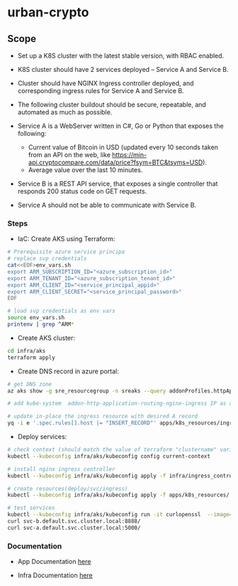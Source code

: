 # urban-crypto

## Scope
* Set up a K8S cluster with the latest stable version, with RBAC enabled.
* K8S cluster should have 2 services deployed – Service A and Service B.
* Cluster should have NGINX Ingress controller deployed, and corresponding ingress rules for Service A and Service B.
* The following cluster buildout should be secure, repeatable, and automated as much as possible.

* Service A is a WebServer written in C#, Go or Python that exposes the following:
  * Current value of Bitcoin in USD (updated every 10 seconds taken from an API on the web, like https://min-api.cryptocompare.com/data/price?fsym=BTC&tsyms=USD).
  * Average value over the last 10 minutes.
* Service B is a REST API service, that exposes a single controller that responds 200 status code on GET requests.
* Service A should not be able to communicate with Service B.

### Steps

* IaC: Create AKS using Terraform:

```bash
# Prerequisite azure service principa
# replace svp credentials
cat<<EOF>env_vars.sh
export ARM_SUBSCRIPTION_ID="<azure_subscription_id>"
export ARM_TENANT_ID="<azure_subscription_tenant_id>"
export ARM_CLIENT_ID="<service_principal_appid>"
export ARM_CLIENT_SECRET="<service_principal_password>"
EOF
```

```bash
# load svp credentials as env vars
source env_vars.sh
printenv | grep ^ARM*
```

* Create AKS cluster:
```bash
cd infra/aks
terraform apply
```
* Create DNS record in azure portal:
```bash
# get DNS zone 
az aks show -g sre_resourcegroup -n sreaks --query addonProfiles.httpApplicationRouting.config.HTTPApplicationRoutingZoneName

# add kube-system  addon-http-application-routing-nginx-ingress IP as a A record in the created DNS zone

# update in-place the ingress resource with desired A record
yq -i e '.spec.rules[].host |= "INSERT_RECORD"' apps/k8s_resources/ingress.yaml
```
* Deploy services:
```bash
# check context (should match the value of terraform "clustername" variable)
kubectl --kubeconfig infra/aks/kubeconfig config current-context

# install nginx ingress controller
kubectl --kubeconfig infra/aks/kubeconfig apply -f infra/ingress_controller/

# create resources(deploy/svc/ingress)
kubectl --kubeconfig infra/aks/kubeconfig apply -f apps/k8s_resources/

# test services
kubectl --kubeconfig infra/aks/kubeconfig run -it curlopenssl  --image=dejanualex/curlopenssl:1.0  -- sh
curl svc-b.default.svc.cluster.local:8888/
curl svc-a.default.svc.cluster.local:5000/
```

### Documentation

* App Documentation [here](https://github.com/dejanu/urban-telegram/blob/main/apps/readme.md)

* Infra Documentation [here](https://github.com/dejanu/urban-telegram/blob/main/infra/readme.md)
